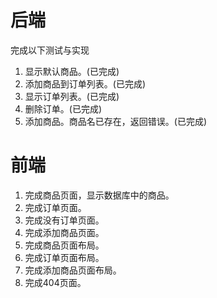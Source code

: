 # 后端

完成以下测试与实现

1. 显示默认商品。(已完成)
2. 添加商品到订单列表。(已完成)
3. 显示订单列表。(已完成)
4. 删除订单。(已完成)
5. 添加商品。商品名已存在，返回错误。(已完成)

# 前端

1. 完成商品页面，显示数据库中的商品。
2. 完成订单页面。
3. 完成没有订单页面。
4. 完成添加商品页面。
5. 完成商品页面布局。
6. 完成订单页面布局。
7. 完成添加商品页面布局。
8. 完成404页面。
